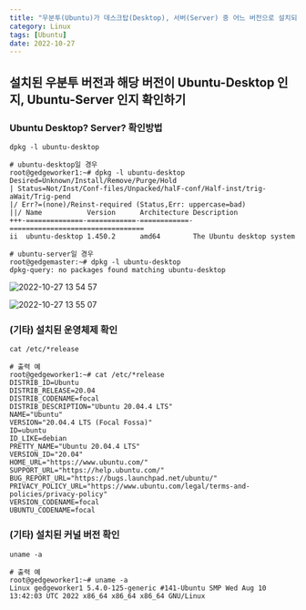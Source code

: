 ```yaml
---
title: "우분투(Ubuntu)가 데스크탑(Desktop), 서버(Server) 중 어느 버전으로 설치되었는지 확인하기"
category: Linux
tags: [Ubuntu]
date: 2022-10-27
---
```


설치된 우분투 버전과 해당 버전이 Ubuntu-Desktop 인지, Ubuntu-Server 인지 확인하기
------

### Ubuntu Desktop? Server? 확인방법

```shell
dpkg -l ubuntu-desktop

# ubuntu-desktop일 경우
root@gedgeworker1:~# dpkg -l ubuntu-desktop
Desired=Unknown/Install/Remove/Purge/Hold
| Status=Not/Inst/Conf-files/Unpacked/halF-conf/Half-inst/trig-aWait/Trig-pend
|/ Err?=(none)/Reinst-required (Status,Err: uppercase=bad)
||/ Name           Version      Architecture Description
+++-==============-============-============-=================================
ii  ubuntu-desktop 1.450.2      amd64        The Ubuntu desktop system

# ubuntu-server일 경우
root@gedgemaster:~# dpkg -l ubuntu-desktop
dpkg-query: no packages found matching ubuntu-desktop
```

![2022-10-27 13 54 57](https://user-images.githubusercontent.com/76153041/198195538-29a5408f-38b8-4f7a-a365-ac9c6061aaf7.png)  

![2022-10-27 13 55 07](https://user-images.githubusercontent.com/76153041/198195542-2f340929-f0a7-404b-828d-aeb6ea75fd71.png)  


### (기타) 설치된 운영체제 확인
```shell
cat /etc/*release

# 출력 예
root@gedgeworker1:~# cat /etc/*release
DISTRIB_ID=Ubuntu
DISTRIB_RELEASE=20.04
DISTRIB_CODENAME=focal
DISTRIB_DESCRIPTION="Ubuntu 20.04.4 LTS"
NAME="Ubuntu"
VERSION="20.04.4 LTS (Focal Fossa)"
ID=ubuntu
ID_LIKE=debian
PRETTY_NAME="Ubuntu 20.04.4 LTS"
VERSION_ID="20.04"
HOME_URL="https://www.ubuntu.com/"
SUPPORT_URL="https://help.ubuntu.com/"
BUG_REPORT_URL="https://bugs.launchpad.net/ubuntu/"
PRIVACY_POLICY_URL="https://www.ubuntu.com/legal/terms-and-policies/privacy-policy"
VERSION_CODENAME=focal
UBUNTU_CODENAME=focal
```

### (기타) 설치된 커널 버전 확인
```shell
uname -a

# 출력 예
root@gedgeworker1:~# uname -a
Linux gedgeworker1 5.4.0-125-generic #141-Ubuntu SMP Wed Aug 10 13:42:03 UTC 2022 x86_64 x86_64 x86_64 GNU/Linux
```
